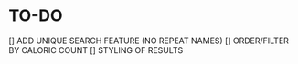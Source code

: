# TO-DO

[] ADD UNIQUE SEARCH FEATURE (NO REPEAT NAMES)
[] ORDER/FILTER BY CALORIC COUNT
[] STYLING OF RESULTS
